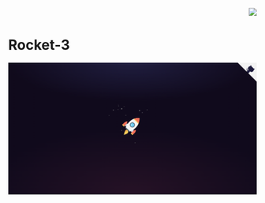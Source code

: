 <p align="right"><a href="https://github.com/franckdun/Visualfolio/blob/main/README.md"> <img src="https://img.shields.io/badge/Go%20to-visualfolio-blueviolet"> </a></p>

# Rocket-3
[![img contact](./img/readme2.PNG)](https://franckdun.github.io/Rocket-3/)
